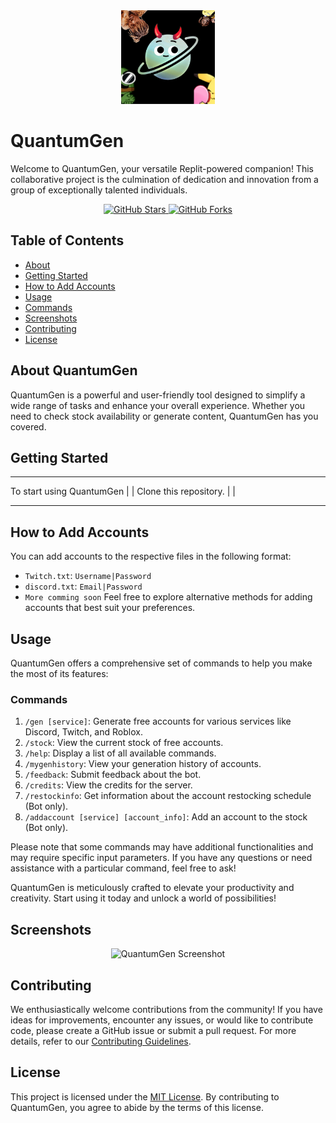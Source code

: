 
<div align="center">
  <img src="logo.png" alt="QuantumGen Logo" width="150">
</div>

# QuantumGen

Welcome to QuantumGen, your versatile Replit-powered companion! This collaborative project is the culmination of dedication and innovation from a group of exceptionally talented individuals.

<div align="center">
  <a href="https://github.com/DamageCoding/QuantumGen/stargazers">
    <img src="https://img.shields.io/github/stars/DamageCoding/QuantumGen?style=for-the-badge" alt="GitHub Stars">
  </a>
  <a href="https://github.com/DamageCoding/QuantumGen/network">
    <img src="https://img.shields.io/github/forks/DamageCoding/QuantumGen?style=for-the-badge" alt="GitHub Forks">
  </a>
</div>

## Table of Contents
- [About](#about)
- [Getting Started](#getting-started)
- [How to Add Accounts](#how-to-add-accounts)
- [Usage](#usage)
- [Commands](#commands)
- [Screenshots](#screenshots)
- [Contributing](#contributing)
- [License](#license)

## About QuantumGen

QuantumGen is a powerful and user-friendly tool designed to simplify a wide range of tasks and enhance your overall experience. Whether you need to check stock availability or generate content, QuantumGen has you covered.

## Getting Started
___________________________
To start using QuantumGen |
                          |
Clone this repository.    |
                          |
___________________________
## How to Add Accounts

You can add accounts to the respective files in the following format:

- `Twitch.txt`: `Username|Password`
- `discord.txt`: `Email|Password`
- `More comming soon`
Feel free to explore alternative methods for adding accounts that best suit your preferences.

## Usage

QuantumGen offers a comprehensive set of commands to help you make the most of its features:

### Commands

1. `/gen [service]`: Generate free accounts for various services like Discord, Twitch, and Roblox.
2. `/stock`: View the current stock of free accounts.
3. `/help`: Display a list of all available commands.
4. `/mygenhistory`: View your generation history of accounts.
5. `/feedback`: Submit feedback about the bot.
6. `/credits`: View the credits for the server.
7. `/restockinfo`: Get information about the account restocking schedule (Bot only).
8. `/addaccount [service] [account_info]`: Add an account to the stock (Bot only).

Please note that some commands may have additional functionalities and may require specific input parameters. If you have any questions or need assistance with a particular command, feel free to ask!

QuantumGen is meticulously crafted to elevate your productivity and creativity. Start using it today and unlock a world of possibilities!

## Screenshots

<div align="center">
  <img src="https://cdn.discordapp.com/attachments/1152488450130452497/1152959161391398922/image.png" alt="QuantumGen Screenshot" width="400">
</div>

## Contributing

We enthusiastically welcome contributions from the community! If you have ideas for improvements, encounter any issues, or would like to contribute code, please create a GitHub issue or submit a pull request. For more details, refer to our [Contributing Guidelines](CONTRIBUTING.md).

## License

This project is licensed under the [MIT License](LICENSE). By contributing to QuantumGen, you agree to abide by the terms of this license.

